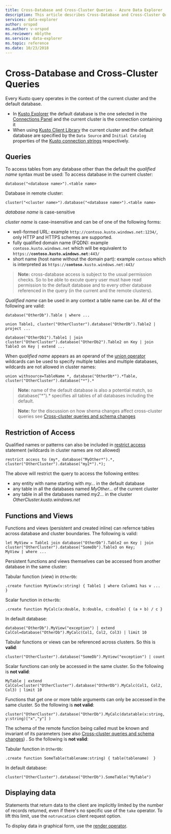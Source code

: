 ```yaml
---
title: Cross-Database and Cross-Cluster Queries - Azure Data Explorer | Microsoft Docs
description: This article describes Cross-Database and Cross-Cluster Queries in Azure Data Explorer.
services: data-explorer
author: orspod
ms.author: v-orspod
ms.reviewer: mblythe
ms.service: data-explorer
ms.topic: reference
ms.date: 10/23/2018
---
```

# Cross-Database and Cross-Cluster Queries

Every Kusto query operates in the context of the current cluster and the default database.
* In [Kusto Explorer](../tools/kusto-explorer.md) the default database is the one selected in the [Connections Panel](../tools/kusto-explorer.md#connections-panel) and the current cluster is the connection containing it
* When using [Kusto Client Library](../api/netfx/about-kusto-data.md) the current cluster and the default database are specified by the `Data Source` and `Initial Catalog` properties of 
  the [Kusto connection strings](../api/connection-strings/kusto.md) respectively.

## Queries
To access tables from any database other than the default the *qualified name* syntax must be used:
To access database in the current cluster:
```kusto
database("<database name>").<table name>
```
Database in remote cluster:
```kusto
cluster("<cluster name>").database("<database name>").<table name>
```

*database name* is case-sensitive

*cluster name* is case-insensitive and can be of one of the following forms:
* well-formed URL: example `http://contoso.kusto.windows.net:1234/`, only HTTP and HTTPS schemes are supported.
* fully qualified domain name (FQDN): example `contoso.kusto.windows.net` which will be equivalent to `https://`**`contoso.kusto.windows.net`**`:443/`
* short name (host name without the domain part): example `contoso` which is interpreted as `https://`**`contoso`**`.kusto.windows.net:443/`

>**Note:** cross-database access is subject to the usual permission checks.
So to be able to excute query user must have read permission to the default database and
to every other database referenced in the query (in the current and the remote clusters).

*Qualified name* can be used in any context a table name can be.
All of the following are valid:

```kusto
database("OtherDb").Table | where ...

union Table1, cluster("OtherCluster").database("OtherDb").Table2 | project ...

database("OtherDb1").Table1 | join cluster("OtherCluster").database("OtherDb2").Table2 on Key | join Table3 on Key | extend ...
```

When *qualified name* appears as an operand of the [union operator](./unionoperator.md) wildcards can be used to specify multiple tables
and multiple databases, wildcards are not allowed in cluster names:

```kusto
union withsource=TableName *, database("OtherDb*").*Table, cluster("OtherCluster").database("*").*
```

>**Note:** name of the default database is also a potential match, so database("&#42;").* specifies all tables of all databases
including the default.

>**Note:** for the discussion on how shema changes affect cross-cluster queries see [Cross-cluster queries and schema changes](../concepts/crossclusterandschemachanges.md)

## Restriction of Access
Qualified names or patterns can also be included in [restrict access](./restrictstatement.md) statement (wildcards in cluster names are not allowed)
```kusto
restrict access to (my*, database("MyOther*").*, cluster("OtherCluster").database("my2*").*);
```

The above will restrict the query to access the following entites:
* any entity with name starting with *my...* in the default database 
* any table in all the databases named *MyOther...* of the current cluster
* any table in all the databases named *my2...* in the cluster *OtherCluster.kusto.windows.net*

## Functions and Views
Functions and views (persistent and created inline) can refernce tables across database and cluster boundaries. The following is valid:

```kusto
let MyView = Table1 join database("OtherDb").Table2 on Key | join cluster("OtherCluster").database("SomeDb").Table3 on Key;
MyView | where ...
```

Persistent functions and views themselves can be accessed from another database in the same cluster:

Tabular function (view) in `OtherDb`:

```kusto
.create function MyView(v:string) { Table1 | where Column1 has v ...  }  
```

Scalar function in `OtherDb`:
```kusto
.create function MyCalc(a:double, b:double, c:double) { (a + b) / c }  
```

In default database:

```kusto
database("OtherDb").MyView("exception") | extend CalCol=database("OtherDb").MyCalc(Col1, Col2, Col3) | limit 10
```

Tabular functions or views can be referenced across clusters. So this is **valid**:
```kusto
cluster("OtherCluster").database("SomeDb").MyView("exception") | count
```

Scalar functions can only be accessed in the same cluster. So the following is **not valid**:

```kusto
MyTable | extend CalCol=cluster("OtherCluster").database("OtherDb").MyCalc(Col1, Col2, Col3) | limit 10
```

Functions that get one or more table arguments can only be accessed in the same cluster. So the following is **not valid**:

```kusto
cluster("OtherCluster").database("OtherDb").MyCalc(datatable(x:string, y:string)["x","y"] ) 
```

The schema of the remote function being called must be known and invariant of its parameters (see also [Cross-cluster queries and schema changes](../concepts/crossclusterandschemachanges.md)) . So the following is **not valid**:

Tabular function in `OtherDb`:
```kusto
.create function SomeTable(tablename:string) { table(tablename)  }  
```

In default database:
```kusto
cluster("OtherCluster").database("OtherDb").SomeTable("MyTable")
```


## Displaying data

Statements that return data to the client are implicitly limited
by the number of records returned, even if there's no specific use
of the `take` operator. To lift this limit, use the `notruncation`
client request option.

To display data in graphical form, use the [render operator](renderoperator.md).